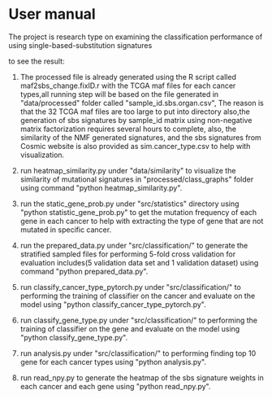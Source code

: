 # User manual 

The project is research type on examining the classification performance of using single-based-substitution signatures

to see the result:

1. The processed file is already generated using the R script called maf2sbs_change.fixID.r 
   with the TCGA maf files for each cancer types,all running step will be based on the file 
   generated in "data/processed" folder called "sample_id.sbs.organ.csv", The reason is that the 
   32 TCGA maf files are too large to put into directory also,the generation of sbs signatures 
   by sample_id matrix using non-negative matrix factorization requires several hours to complete,
   also, the similarity of the NMF generated signatures, and the sbs signatures from Cosmic website 
   is also provided as sim.cancer_type.csv to help with visualization.
   
2. run heatmap_similarity.py under "data/similarity" to visualize the similarity of mutational signatures
   in "processed/class_graphs" folder using command "python heatmap_similarity.py".  
   
3. run the static_gene_prob.py under "src/statistics" directory using 
   "python statistic_gene_prob.py" to get the mutation frequency of each gene 
   in each cancer to help with extracting the type of gene that are not mutated in specific cancer. 

4. run the prepared_data.py under "src/classification/" to generate the stratified sampled files 
   for performing 5-fold cross validation for evaluation includes(5 validation data set and 1 validation dataset)
   using command "python prepared_data.py".
   
5. run classify_cancer_type_pytorch.py under "src/classification/" to performing the training of classifier on 
   the cancer and evaluate on the model using "python classify_cancer_type_pytorch.py".
   
6. run classify_gene_type.py under "src/classification/" to performing the training of classifier on 
   the gene and evaluate on the model using "python classify_gene_type.py".
   
7. run analysis.py under "src/classification/" to performing finding top 10 gene for each cancer types
   using "python analysis.py".

8. run read_npy.py to generate the heatmap of the sbs signature weights in each cancer and each gene
   using "python read_npy.py".
   
   

